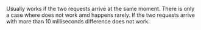 Usually works if the two requests arrive at the same moment. There is only a case where does not work amd happens rarely. If the two requests arrive with more than 10 milliseconds difference does not work.
